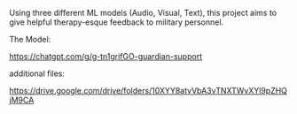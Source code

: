 Using three different ML models (Audio, Visual, Text), this project aims to give helpful therapy-esque feedback to military personnel.

The Model:

https://chatgpt.com/g/g-tn1grifGO-guardian-support


additional files:

https://drive.google.com/drive/folders/10XYY8atvVbA3vTNXTWvXYl9pZHQjM9CA
